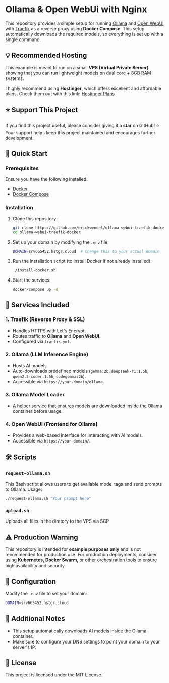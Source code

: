 # Ollama & Open WebUi with Nginx

This repository provides a simple setup for running [Ollama](https://ollama.com/) and [Open WebUI](https://github.com/open-webui/open-webui) with [Traefik](https://traefik.io/) as a reverse proxy using **Docker Compose**. This setup automatically downloads the required models, so everything is set up with a single command.

## 💡 Recommended Hosting
This example is meant to run on a small **VPS (Virtual Private Server)** showing that you can run lightweight models on dual core + 8GB RAM systems.

I highly recommend using **Hostinger**, which offers excellent and affordable plans. Check them out with this link: [Hostinger Plans](https://ewbr.cc/hostinger-ew-1001)

## ⭐ Support This Project
If you find this project useful, please consider giving it a **star** on GitHub! ⭐ Your support helps keep this project maintained and encourages further development.

## 🚀 Quick Start

### Prerequisites
Ensure you have the following installed:
- [Docker](https://docs.docker.com/get-docker/)
- [Docker Compose](https://docs.docker.com/compose/install/)

### Installation
1. Clone this repository:
   ```sh
   git clone https://github.com/erickwendel/ollama-webui-traefik-docker.git
   cd ollama-webui-traefik-docker
   ```

2. Set up your domain by modifying the `.env` file:
   ```sh
   DOMAIN=srv665452.hstgr.cloud  # Change this to your actual domain
   ```

3. Run the installation script (to install Docker if not already installed):
   ```sh
   ./install-docker.sh
   ```

4. Start the services:
   ```sh
   docker-compose up -d
   ```

## 📜 Services Included

### 1. **Traefik (Reverse Proxy & SSL)**
- Handles HTTPS with Let's Encrypt.
- Routes traffic to **Ollama** and **Open WebUI**.
- Configured via `traefik.yml`.

### 2. **Ollama (LLM Inference Engine)**
- Hosts AI models.
- Auto-downloads predefined models (`gemma:2b`, `deepseek-r1:1.5b`, `qwen2.5-coder:1.5b`, `codegemma:2b`).
- Accessible via `https://your-domain/ollama`.

### 3. **Ollama Model Loader**
- A helper service that ensures models are downloaded inside the Ollama container before usage.

### 4. **Open WebUI (Frontend for Ollama)**
- Provides a web-based interface for interacting with AI models.
- Accessible via `https://your-domain/`.

## 🛠 Scripts

### `request-ollama.sh`
This Bash script allows users to get available model tags and send prompts to Ollama.
Usage:
```sh
./request-ollama.sh "Your prompt here"
```

### `upload.sh`
Uploads all files in the diretory to the VPS via SCP

## ⚠️ **Production Warning**
This repository is intended for **example purposes only** and is not recommended for production use.
For production deployments, consider using **Kubernetes**, **Docker Swarm**, or other orchestration tools to ensure high availability and security.

## 📜 Configuration
Modify the `.env` file to set your domain:
```sh
DOMAIN=srv665452.hstgr.cloud
```

## 📎 Additional Notes
- This setup automatically downloads AI models inside the Ollama container.
- Make sure to configure your DNS settings to point your domain to your server's IP.

## 📝 License
This project is licensed under the MIT License.

